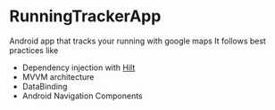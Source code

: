 # RunningTrackerApp

Android app that tracks your running with google maps
It follows best practices like
- Dependency injection with [Hilt](https://dagger.dev/hilt/)
- MVVM architecture
- DataBinding
- Android Navigation Components

